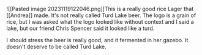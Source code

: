 ![[Pasted image 20231119122046.png]]This is a really good rice Lager that [[Andrea]] made. It's not really called Turd Lake beer. The logo is a grain of rice, but I was asked what the logo looked like without context and I said a lake, but our friend Chris Spencer said it looked like a turd. 

I should stress the beer is really good, and it fermented in her gazebo. It doesn't deserve to be called Turd Lake.